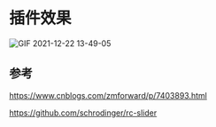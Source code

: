 # 插件效果

![GIF 2021-12-22 13-49-05](https://user-images.githubusercontent.com/18041700/147051826-d6af2110-5896-484f-ac4a-007fb7506329.gif)

## 参考

https://www.cnblogs.com/zmforward/p/7403893.html

https://github.com/schrodinger/rc-slider
